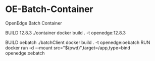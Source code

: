 # OE-Batch-Container
OpenEdge Batch Container

BUILD 12.8.3
./container
docker build . -t openedge:12.8.3

BUILD oebatch
./batchClient
docker build . -t openedge:oebatch
RUN
docker run -d --mount src="$(pwd)",target=/app,type=bind openedge:oebatch